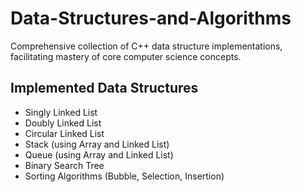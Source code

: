 # Data-Structures-and-Algorithms
Comprehensive collection of C++ data structure implementations, facilitating mastery of core computer science concepts.

## Implemented Data Structures

- Singly Linked List
- Doubly Linked List 
- Circular Linked List
- Stack (using Array and Linked List)
- Queue (using Array and Linked List)
- Binary Search Tree
- Sorting Algorithms (Bubble, Selection, Insertion)

